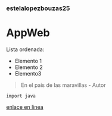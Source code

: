 ### estelalopezbouzas25
# AppWeb
Lista ordenada:
- Elemento 1
- Elemento 2
- Elemento3

> En el pais de las maravillas - Autor

`import java`

[enlace en linea](http://www.google.es)
